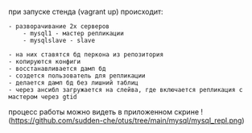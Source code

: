 при запуске стенда (vagrant up) происходит:

    - разворачивание 2х серверов
        - mysql1 - мастер репликации
        - mysqlslave - slave

    - на них ставятся бд перкона из репозитория
    - копируются конфиги 
    - восстанавливается дамп бд
    - создется пользователь для репликации
    - делается дамп бд без лишний таблиц
    - через ансибл загружается на слейва, где включается репликация с мастером через gtid

процесс работы можно видеть в приложенном скрине 
!(https://github.com/sudden-che/otus/tree/main/mysql/mysql_repl.png)